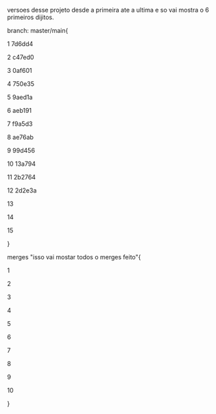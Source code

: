versoes desse projeto desde a primeira ate a ultima e so vai mostra o 6 primeiros dijitos.

branch: master/main{

1 7d6dd4

2 c47ed0

3 0af601

4 750e35

5 9aed1a

6 aeb191

7 f9a5d3

8 ae76ab

9 99d456

10 13a794

11 2b2764

12 2d2e3a

13 

14 

15 


}

merges "isso vai mostar todos o merges feito"{

1 

2 

3 

4 

5 

6 

7 

8 

9 

10 

}

